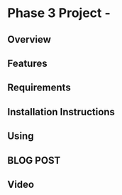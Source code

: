 # Phase 3 Project - 

## Overview

## Features

## Requirements

## Installation Instructions

## Using

## BLOG POST

## Video